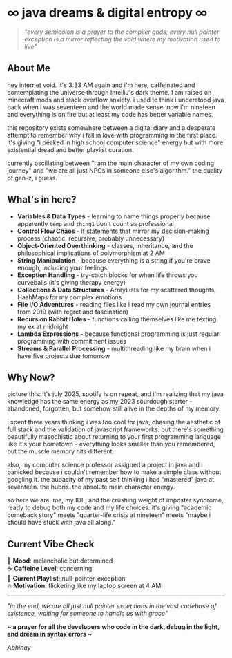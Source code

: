 # ∞ java dreams & digital entropy ∞

> *"every semicolon is a prayer to the compiler gods; every null pointer exception is a mirror reflecting the void where my motivation used to live"*

## About Me

hey internet void. it's 3:33 AM again and i'm here, caffeinated and contemplating the universe through IntelliJ's dark theme. I am raised on minecraft mods and stack overflow anxiety. i used to think i understood java back when i was seventeen and the world made sense. now i'm nineteen and everything is on fire but at least my code has better variable names.

this repository exists somewhere between a digital diary and a desperate attempt to remember why i fell in love with programming in the first place. it's giving "i peaked in high school computer science" energy but with more existential dread and better playlist curation. 

currently oscillating between "i am the main character of my own coding journey" and "we are all just NPCs in someone else's algorithm." the duality of gen-z, i guess.

## What's in here?

- **Variables & Data Types** - learning to name things properly because apparently `temp` and `thing1` don't count as professional
- **Control Flow Chaos** - if statements that mirror my decision-making process (chaotic, recursive, probably unnecessary)
- **Object-Oriented Overthinking** - classes, inheritance, and the philosophical implications of polymorphism at 2 AM
- **String Manipulation** - because everything is a string if you're brave enough, including your feelings
- **Exception Handling** - try-catch blocks for when life throws you curveballs (it's giving therapy energy)
- **Collections & Data Structures** - ArrayLists for my scattered thoughts, HashMaps for my complex emotions
- **File I/O Adventures** - reading files like i read my own journal entries from 2019 (with regret and fascination)
- **Recursion Rabbit Holes** - functions calling themselves like me texting my ex at midnight
- **Lambda Expressions** - because functional programming is just regular programming with commitment issues
- **Streams & Parallel Processing** - multithreading like my brain when i have five projects due tomorrow

## Why Now?

picture this: it's july 2025, spotify is on repeat, and i'm realizing that my java knowledge has the same energy as my 2023 sourdough starter - abandoned, forgotten, but somehow still alive in the depths of my memory. 

i spent three years thinking i was too cool for java, chasing the aesthetic of full stack and the validation of javascript frameworks. but there's something beautifully masochistic about returning to your first programming language like it's your hometown - everything looks smaller than you remembered, but the muscle memory hits different.

also, my computer science professor assigned a project in java and i panicked because i couldn't remember how to make a simple class without googling it. the audacity of my past self thinking i had "mastered" java at seventeen. the hubris. the absolute main character energy.

so here we are. me, my IDE, and the crushing weight of imposter syndrome, ready to debug both my code and my life choices. it's giving "academic comeback story" meets "quarter-life crisis at nineteen" meets "maybe i should have stuck with java all along."

## Current Vibe Check

🌙 **Mood**: melancholic but determined  
☕ **Caffeine Level**: concerning  
🎵 **Current Playlist**: null-pointer-exception  
🔥 **Motivation**: flickering like my laptop screen at 4 AM  

---

*"in the end, we are all just null pointer exceptions in the vast codebase of existence, waiting for someone to handle us with grace"*

**~ a prayer for all the developers who code in the dark, debug in the light, and dream in syntax errors ~**

*Abhinay*
